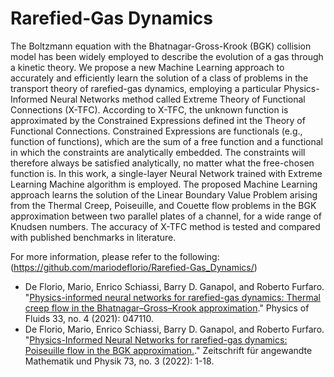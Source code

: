 # Rarefied-Gas Dynamics
The Boltzmann equation with the Bhatnagar-Gross-Krook (BGK) collision model has been widely employed to describe the evolution of a gas through a kinetic theory. We propose a new Machine Learning approach to accurately and efficiently learn the solution of a class of problems in the transport theory of rarefied-gas dynamics, employing a particular Physics-Informed Neural Networks method called Extreme Theory of Functional Connections (X-TFC). According to X-TFC, the unknown function is approximated by the Constrained Expressions defined int the Theory of Functional Connections. Constrained Expressions are functionals (e.g., function of functions), which are the sum of a free function and a functional in which the constraints are analytically embedded. The constraints will therefore always be satisfied analytically, no matter what the free-chosen function is. In this work, a single-layer Neural Network trained with Extreme Learning Machine algorithm is employed. The proposed Machine Learning approach learns the solution of the Linear Boundary Value Problem arising from the Thermal Creep, Poiseuille, and Couette flow problems in the BGK approximation between two parallel plates of a channel, for a wide range of Knudsen numbers. The accuracy of X-TFC method is tested and compared with published benchmarks in literature.

For more information, please refer to the following: <br>
(https://github.com/mariodeflorio/Rarefied-Gas_Dynamics/)

<ul>
<li>De Florio, Mario, Enrico Schiassi, Barry D. Ganapol, and Roberto Furfaro. "<a href="https://doi.org/10.1063/5.0046181">Physics-informed neural networks for rarefied-gas dynamics: Thermal creep flow in the Bhatnagar–Gross–Krook approximation</a>." Physics of Fluids 33, no. 4 (2021): 047110.</li>

<li>De Florio, Mario, Enrico Schiassi, Barry D. Ganapol, and Roberto Furfaro. "<a href="https://doi.org/10.1007/s00033-022-01767-z">Physics-Informed Neural Networks for rarefied-gas dynamics: Poiseuille flow in the BGK approximation.</a>." Zeitschrift für angewandte Mathematik und Physik 73, no. 3 (2022): 1-18.</li>
</ul>
